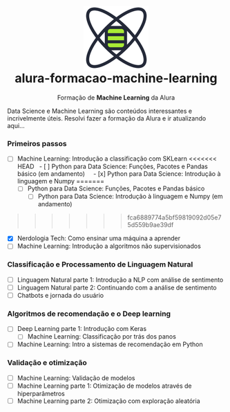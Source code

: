 <h1 align="center">
    <img src="./icon.png" align="center"></img>
    <br/>alura-formacao-machine-learning
</h1>
<p align="center">Formação de <strong>Machine Learning</strong> da Alura</p>

Data Science e Machine Learning são conteúdos interessantes e incrivelmente úteis. Resolvi fazer a formação da Alura e ir atualizando aqui...

### Primeiros passos
- [ ] Machine Learning: Introdução a classificação com SKLearn
<<<<<<< HEAD
  - [ ] Python para Data Science: Funções, Pacotes e Pandas básico (em andamento)
    - [x] Python para Data Science: Introdução à linguagem e Numpy
=======
  - [ ] Python para Data Science: Funções, Pacotes e Pandas básico
    - [ ] Python para Data Science: Introdução à linguagem e Numpy (em andamento)
>>>>>>> fca6889774a5bf59819092d05e75d559b9ae39df
- [x] Nerdologia Tech: Como ensinar uma máquina a aprender
- [ ] Machine Learning: Introdução a algoritmos não supervisionados

### Classificação e Processamento de Linguagem Natural
- [ ] Linguagem Natural parte 1: Introdução a NLP com análise de sentimento
- [ ] Linguagem Natural parte 2: Continuando com a análise de sentimento
- [ ] Chatbots e jornada do usuário

### Algoritmos de recomendação e o Deep learning
- [ ] Deep Learning parte 1: Introdução com Keras
  - [ ] Machine Learning: Classificação por trás dos panos
- [ ] Machine Learning: Intro a sistemas de recomendação em Python

### Validação e otimização
- [ ] Machine Learning: Validação de modelos
- [ ] Machine Learning parte 1: Otimização de modelos através de hiperparâmetros
- [ ] Machine Learning parte 2: Otimização com exploração aleatória
